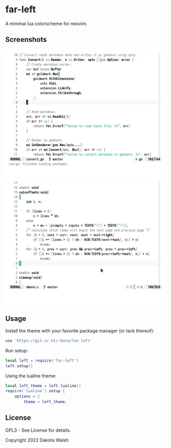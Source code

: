 # far-left
A minimal lua colorscheme for neovim.

## Screenshots
![screenshot 1](1.png)
![screenshot 2](2.png)

## Usage
Install the theme with your favorite package manager (or lack thereof):
```lua
use 'https://git.sr.ht/~kota/far-left'
```

Run setup:
```lua
local left = require('far-left')
left.setup()
```

Using the lualine theme:
```lua
local left_theme = left.lualine()
require('lualine').setup {
	options = {
		theme = left_theme,
```

## License
GPL3 - See License for details.

Copyright 2022 Dakota Walsh
